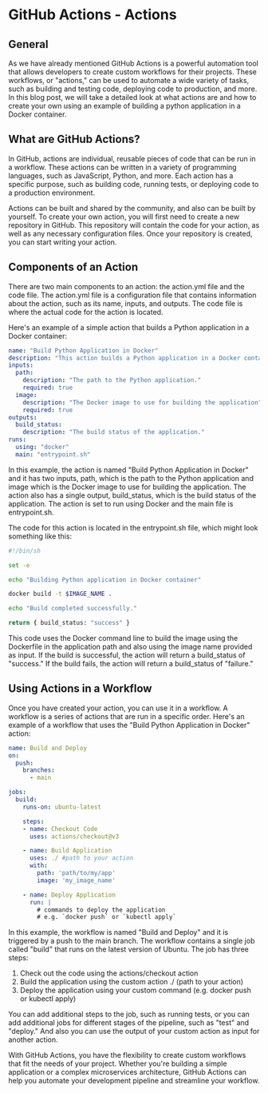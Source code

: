 # GitHub Actions - Actions

## General

As we have already mentioned GitHub Actions is a powerful automation tool that allows developers to create custom workflows for their projects. These workflows, or "actions," can be used to automate a wide variety of tasks, such as building and testing code, deploying code to production, and more. In this blog post, we will take a detailed look at what actions are and how to create your own using an example of building a python application in a Docker container.

## What are GitHub Actions?

In GitHub, actions are individual, reusable pieces of code that can be run in a workflow. These actions can be written in a variety of programming languages, such as JavaScript, Python, and more. Each action has a specific purpose, such as building code, running tests, or deploying code to a production environment.

Actions can be built and shared by the community, and also can be built by yourself. To create your own action, you will first need to create a new repository in GitHub. This repository will contain the code for your action, as well as any necessary configuration files. Once your repository is created, you can start writing your action.

## Components of an Action

There are two main components to an action: the action.yml file and the code file. The action.yml file is a configuration file that contains information about the action, such as its name, inputs, and outputs. The code file is where the actual code for the action is located.

Here's an example of a simple action that builds a Python application in a Docker container:

```yaml
name: "Build Python Application in Docker"
description: "This action builds a Python application in a Docker container."
inputs:
  path:
    description: "The path to the Python application."
    required: true
  image:
    description: "The Docker image to use for building the application"
    required: true
outputs:
  build_status:
    description: "The build status of the application."
runs:
  using: "docker"
  main: "entrypoint.sh"
```

In this example, the action is named "Build Python Application in Docker" and it has two inputs, path, which is the path to the Python application and image which is the Docker image to use for building the application. The action also has a single output, build_status, which is the build status of the application. The action is set to run using Docker and the main file is entrypoint.sh.

The code for this action is located in the entrypoint.sh file, which might look something like this:

```bash
#!/bin/sh

set -e

echo "Building Python application in Docker container"

docker build -t $IMAGE_NAME .

echo "Build completed successfully."

return { build_status: "success" }
```

This code uses the Docker command line to build the image using the Dockerfile in the application path and also using the image name provided as input. If the build is successful, the action will return a build_status of "success." If the build fails, the action will return a build_status of "failure."

## Using Actions in a Workflow

Once you have created your action, you can use it in a workflow. A workflow is a series of actions that are run in a specific order. Here's an example of a workflow that uses the "Build Python Application in Docker" action:

```yaml
name: Build and Deploy
on:
  push:
    branches:
      - main

jobs:
  build:
    runs-on: ubuntu-latest

    steps:
    - name: Checkout Code
      uses: actions/checkout@v3

    - name: Build Application
      uses: ./ #path to your action
      with:
        path: 'path/to/my/app'
        image: 'my_image_name'

    - name: Deploy Application
      run: |
        # commands to deploy the application
        # e.g. `docker push` or `kubectl apply`
```

In this example, the workflow is named "Build and Deploy" and it is triggered by a push to the main branch. The workflow contains a single job called "build" that runs on the latest version of Ubuntu. The job has three steps:

1. Check out the code using the actions/checkout action
2. Build the application using the custom action ./ (path to your action)
3. Deploy the application using your custom command (e.g. docker push or kubectl apply)

You can add additional steps to the job, such as running tests, or you can add additional jobs for different stages of the pipeline, such as "test" and "deploy." And also you can use the output of your custom action as input for another action.

With GitHub Actions, you have the flexibility to create custom workflows that fit the needs of your project. Whether you're building a simple application or a complex microservices architecture, GitHub Actions can help you automate your development pipeline and streamline your workflow.
